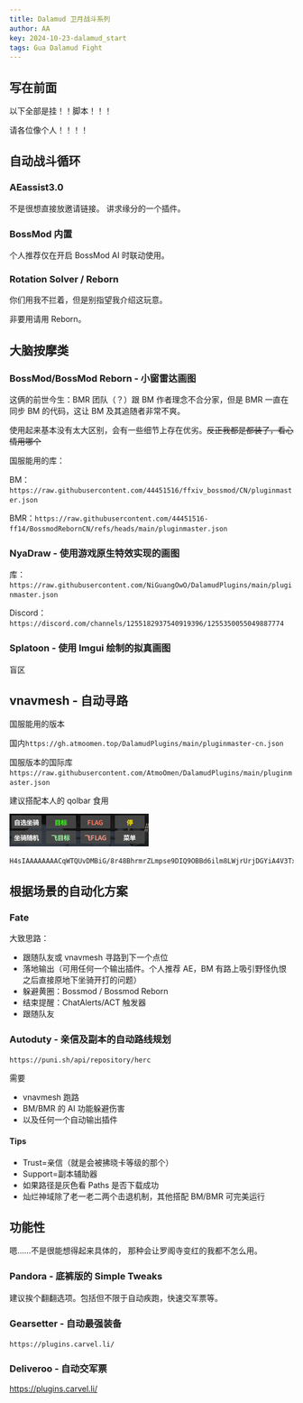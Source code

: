 ```yaml
---
title: Dalamud 卫月战斗系列
author: AA
key: 2024-10-23-dalamud_start
tags: Gua Dalamud Fight
---
```


## 写在前面

以下全部是挂！！脚本！！！

请各位像个人！！！！

## 自动战斗循环

### AEassist3.0

不是很想直接放邀请链接。
讲求缘分的一个插件。

### BossMod 内置

个人推荐仅在开启 BossMod AI 时联动使用。

### Rotation Solver / Reborn

你们用我不拦着，但是别指望我介绍这玩意。

非要用请用 Reborn。

## 大脑按摩类

### BossMod/BossMod Reborn - 小窗雷达画图

这俩的前世今生：BMR 团队（？）跟 BM 作者理念不合分家，但是 BMR 一直在同步 BM 的代码，这让 BM 及其追随者非常不爽。

使用起来基本没有太大区别，会有一些细节上存在优劣。~~反正我都是都装了，看心情用哪个~~

国服能用的库：

BM：`https://raw.githubusercontent.com/44451516/ffxiv_bossmod/CN/pluginmaster.json`

BMR：`https://raw.githubusercontent.com/44451516-ff14/BossmodRebornCN/refs/heads/main/pluginmaster.json`

### NyaDraw - 使用游戏原生特效实现的画图

库：`https://raw.githubusercontent.com/NiGuangOwO/DalamudPlugins/main/pluginmaster.json`

Discord：`https://discord.com/channels/1255182937540919396/1255350055049887774`

### Splatoon - 使用 Imgui 绘制的拟真画图

盲区

## vnavmesh - 自动寻路

国服能用的版本

国内`https://gh.atmoomen.top/DalamudPlugins/main/pluginmaster-cn.json`

国服版本的国际库`https://raw.githubusercontent.com/AtmoOmen/DalamudPlugins/main/pluginmaster.json`

建议搭配本人的 qolbar 食用

![](/assets/images/2024-10-23-dalamud_fight_2024-10-23-22-54-49.png)

```
H4sIAAAAAAAACqWTQUvDMBiG/8r48BhrmrZLmpse9DIQ9OBBd6ilm8LWjrUrjDGYiA4V3Tx4mVMG3nYQPAmCP6fb+i/8pnTDOUEqIdDvfb/kSfqSBqwE9YoDEhwgcMhANmYKVgRc/AhdKyw7/hGWfg7k/rzFT1om7WHcuogeuvHwFiUbpbWyV3ODzPjmKjofRJ3XAxeN421cTxVKcOax3AE5rcDeraAhiJ5vkiXbj++fR4N2snFynkzZC53AqhadYGqVQOqMm4LhMFKjNnPrW0tBhZJVnGGErgk1a6bHRCf9HxQ/8CrziwhmUKaZ6QmfYcS9zqj/lqCis5e41Rtdtian75kva5ZZSkz89PhLOoVSfSEcIbiuMs7/A1uaD6K+x8Mp5xpPH8+k04+u7xY5f/tLKFuo4nPaA2loBKYOVbjgwlRVskoVU9NNIYwsdtoenhffVbIa8Rsgg2rNaRIIEc4UDQeF5gc4VfljqwMAAA==
```

## 根据场景的自动化方案

### Fate

大致思路：

- 跟随队友或 vnavmesh 寻路到下一个点位
- 落地输出（可用任何一个输出插件。个人推荐 AE，BM 有路上吸引野怪仇恨之后直接原地下坐骑开打的问题）
- 躲避黄圈：Bossmod / Bossmod Reborn
- 结束提醒：ChatAlerts/ACT 触发器
- 跟随队友

### Autoduty - 亲信及副本的自动路线规划

`https://puni.sh/api/repository/herc`

需要

- vnavmesh 跑路
- BM/BMR 的 AI 功能躲避伤害
- 以及任何一个自动输出插件

#### Tips

- Trust=亲信（就是会被拂晓卡等级的那个）
- Support=副本辅助器
- 如果路径是灰色看 Paths 是否下载成功
- 灿烂神域除了老一老二两个击退机制，其他搭配 BM/BMR 可完美运行

## 功能性

嗯……不是很能想得起来具体的，
那种会让罗阁寺变红的我都不怎么用。

### Pandora - 底裤版的 Simple Tweaks

建议挨个翻翻选项。包括但不限于自动疾跑，快速交军票等。

### Gearsetter - 自动最强装备

`https://plugins.carvel.li/`

### Deliveroo - 自动交军票

https://plugins.carvel.li/
